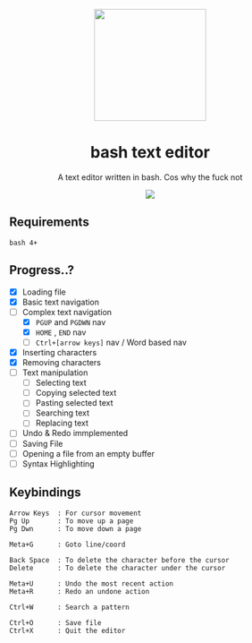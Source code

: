 
<p align="center"><img src="https://i.imgur.com/uw8gcOE.png" width="200px"></p>
<h1 align="center">bash text editor</h1> <p
align="center">A text editor written in bash.
Cos why the fuck not</p>

<p align="center"><img src="https://imgur.com/EcgFhMo.png"></p>


## Requirements
```
bash 4+
```

## Progress..?

- [X] Loading file
- [X] Basic text navigation
- [ ] Complex text navigation
  - [X] `PGUP` and `PGDWN` nav
  - [X] `HOME` , `END` nav
  - [ ] `Ctrl+[arrow keys]` nav / Word based nav
- [X] Inserting characters
- [X] Removing characters
- [ ] Text manipulation
  - [ ] Selecting text
  - [ ] Copying selected text
  - [ ] Pasting selected text
  - [ ] Searching text
  - [ ] Replacing text
- [ ] Undo & Redo immplemented
- [ ] Saving File
- [ ] Opening a file from an empty buffer
- [ ] Syntax Highlighting

## Keybindings
```
Arrow Keys  : For cursor movement
Pg Up       : To move up a page
Pg Dwn      : To move down a page

Meta+G      : Goto line/coord

Back Space  : To delete the character before the cursor
Delete      : To delete the character under the cursor

Meta+U      : Undo the most recent action
Meta+R      : Redo an undone action

Ctrl+W      : Search a pattern

Ctrl+O      : Save file
Ctrl+X      : Quit the editor
```